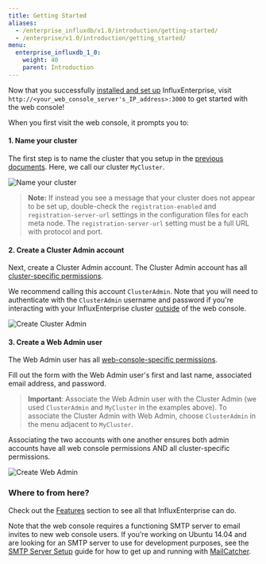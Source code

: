 ```yaml
---
title: Getting Started
aliases:
  - /enterprise_influxdb/v1.0/introduction/getting-started/
  - /enterprise/v1.0/introduction/getting_started/
menu:
  enterprise_influxdb_1_0:
    weight: 40
    parent: Introduction
---
```


Now that you successfully [installed and set up](/enterprise_influxdb/v1.0/introduction/meta_node_installation/) InfluxEnterprise, visit
`http://<your_web_console_server's_IP_address>:3000` to get started with the
web console!

When you first visit the web console, it prompts you to:

#### 1. Name your cluster

The first step is to name the cluster that you setup in the
[previous documents](/enterprise_influxdb/v1.0/introduction/meta_node_installation/).
Here, we call our cluster `MyCluster`.

![Name your cluster](/img/enterprise/name_cluster_1.png)

> **Note:** If instead you see a message that your cluster does not appear to be set up,
double-check the `registration-enabled` and `registration-server-url` settings in the
configuration files for each meta node.
The `registration-server-url` setting must be a full URL with protocol and port.

#### 2. Create a Cluster Admin account

Next, create a Cluster Admin account.
The Cluster Admin account has all [cluster-specific permissions](/enterprise_influxdb/v1.0/features/users/#permissions).

We recommend calling this account `ClusterAdmin`.
Note that you will need to authenticate with the `ClusterAdmin` username and
password if you're interacting with your InfluxEnterprise cluster [outside](/influxdb/v1.0/tools/) of the
web console.

![Create Cluster Admin](/img/enterprise/create_cluster_admin_1.png)

#### 3. Create a Web Admin user

The Web Admin user has all [web-console-specific permissions](/enterprise_influxdb/v1.0/features/users/#admin-users).

Fill out the form with the Web Admin user's first and last name, associated email address, and password.

> **Important**:  Associate the Web Admin user with the Cluster Admin (we used `ClusterAdmin` and `MyCluster` in the examples above).
To associate the Cluster Admin with Web Admin, choose `ClusterAdmin` in the menu adjacent to `MyCluster`.
>
Associating the two accounts with one another ensures both admin accounts have all web console permissions AND all cluster-specific
permissions.

![Create Web Admin](/img/enterprise/create_web_admin_1.png)

### Where to from here?

Check out the [Features](/enterprise_influxdb/v1.0/features/) section to see all that
InfluxEnterprise can do.

Note that the web console requires a functioning SMTP server to email invites
to new web console users.
If you're working on Ubuntu 14.04 and are looking for an SMTP server to use for
development purposes, see the
[SMTP Server Setup](/enterprise_influxdb/v1.0/guides/smtp-server/) guide for how to get up
and running with [MailCatcher](https://mailcatcher.me/).
